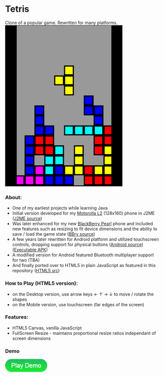 # Tetris
Clone of a popular game. Rewritten for many platforms.  
![screenshot](info/screenshot.png)

### About:
- One of my earliest projects while learning Java  
- Initial version developed for my [Motorolla L2](http://www.gsmarena.com/motorola_l2-1117.php) (128x160) phone in J2ME ([J2ME source](other_platforms/J2ME_src))
- Was later enhanced for my new [BlackBerry Pearl](http://www.gsmarena.com/blackberry_pearl_flip_8220-2521.php) phone and included new features such as resizing to fit device dimensions and the ability to save / load the game state ([BBry source](other_platforms/BBry_src))
- A few years later rewritten for Android platform and utilized touchscreen controls, dropping support for physical buttons ([Android source](other_platforms/Android_src))  ([Executable APK](https://github.com/arenex/Tetris/raw/master/other_platforms/Android_src/Android010_BbryTetris.apk))
- A modified version for Android featured Bluetooth multiplayer support for two (TBA)
- And finally ported over to HTML5 in plain JavaScript as featured in this repository ([HTML5 src](src/))

### How to Play (HTML5 version):
- on the Desktop version, use arrow keys ← ↑ → ↓ to move / rotate the shapes
- on the Mobile version, use touchscreen (far edges of the screen)

### Features:
- HTML5 Canvas, vanilla JavaScript
- FullScreen Resize - maintains proportional resize ratios independant of screen dimensions

### Demo
[![PlayDemo](info/playdemo.png)](http://vadimstark.com/GitHubPrj/Tetris/)